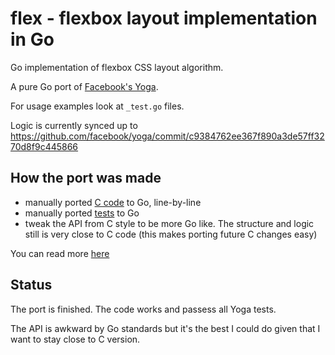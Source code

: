 # flex - flexbox layout implementation in Go

Go implementation of flexbox CSS layout algorithm.

A pure Go port of [Facebook's Yoga](https://github.com/facebook/yoga).

For usage examples look at `_test.go` files.

Logic is currently synced up to  https://github.com/facebook/yoga/commit/c9384762ee367f890a3de57ff3270d8f9c445866

## How the port was made

* manually ported [C code](https://github.com/facebook/yoga/tree/master/yoga) to Go, line-by-line
* manually ported [tests](https://github.com/facebook/yoga/tree/master/tests) to Go
* tweak the API from C style to be more Go like. The structure and logic still is very close to C code (this makes porting future C changes easy)

You can read more [here](https://blog.kowalczyk.info/article/wN9R/experience-porting-4.5k-loc-of-c-to-go-facebooks-css-flexbox-implementation-yoga.html)

## Status

The port is finished. The code works and passess all Yoga tests.

The API is awkward by Go standards but it's the best I could do given that I want to stay close to C version.
